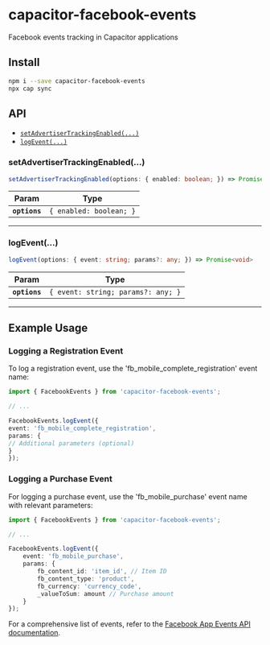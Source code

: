 # capacitor-facebook-events

Facebook events tracking in Capacitor applications

## Install

```bash
npm i --save capacitor-facebook-events
npx cap sync
```

## API

<docgen-index>

* [`setAdvertiserTrackingEnabled(...)`](#setadvertisertrackingenabled)
* [`logEvent(...)`](#logevent)

</docgen-index>

<docgen-api>
<!--Update the source file JSDoc comments and rerun docgen to update the docs below-->

### setAdvertiserTrackingEnabled(...)

```typescript
setAdvertiserTrackingEnabled(options: { enabled: boolean; }) => Promise<void>
```

| Param         | Type                               |
| ------------- | ---------------------------------- |
| **`options`** | <code>{ enabled: boolean; }</code> |

--------------------


### logEvent(...)

```typescript
logEvent(options: { event: string; params?: any; }) => Promise<void>
```

| Param         | Type                                          |
| ------------- | --------------------------------------------- |
| **`options`** | <code>{ event: string; params?: any; }</code> |

--------------------

</docgen-api>

## Example Usage

### Logging a Registration Event
To log a registration event, use the 'fb_mobile_complete_registration' event name:

```typescript
import { FacebookEvents } from 'capacitor-facebook-events';

// ...

FacebookEvents.logEvent({
event: 'fb_mobile_complete_registration',
params: {
// Additional parameters (optional)
}
});
```

### Logging a Purchase Event
For logging a purchase event, use the 'fb_mobile_purchase' event name with relevant parameters:

```typescript
import { FacebookEvents } from 'capacitor-facebook-events';

// ...

FacebookEvents.logEvent({
    event: 'fb_mobile_purchase',
    params: {
        fb_content_id: 'item_id', // Item ID
        fb_content_type: 'product',
        fb_currency: 'currency_code',
        _valueToSum: amount // Purchase amount
    }
});
```

For a comprehensive list of events, refer to the [Facebook App Events API documentation](https://developers.facebook.com/docs/marketing-api/app-event-api/).
